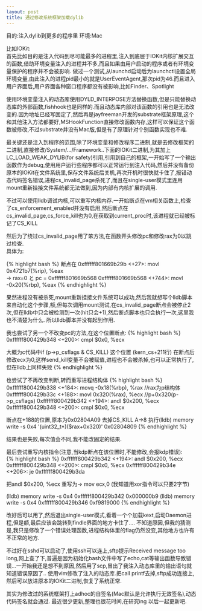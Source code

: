 ```yaml
---
layout: post
title: 通过修改系统框架加载dylib
---
```


目的:注入dylib到更多的程序里 环境:Mac

比如IOKit:  
首先比如目的是注入代码到尽可能最多的进程里,注入到底层于IOKit内核扩展交互的函数,借助环境变量注入的进程并不多,而且如果由用户启动的程序或者有环境变量保护的程序并不会被影响. 做过一个测试,从launchd启动后为launchctl设置全局环境变量,由此注入的进程pid最小的就是UserEventAgent,那次pid为46.而且进入用户界面后,用户界面各种窗口程序都没有被影响,比如Finder、Spotlight  

  
使用环境变量注入的动态库使用DYLD_INTERPOSE方法替换函数,但是只能替换动态库的外部函数,fishhook也是同样的.而且动态库内部对该函数的引用也是无法改变的.因为地址已经写固定了,然后再是jayfreeman开发的substrate框架原理,这个和其他注入方法都要好,MSHookFunction直接修改函数内存,这样可以保证这个函数被修改,不过substrate并没有Mac版,但是有了原理针对个别函数实现也不难.
  

  
最关键还是注入到程序的范围,除了环境变量和修改程序二进制,就是去修改框架的二进制,直接修改/System/…/Framework..下面的IOKit二进制,为其加上LC_LOAD_WEAK_DYLIB(for safety)引用,引用到自己的框架,一开始写了一个输出函数作为debug,使用用户运行些程序都可以正常运行到注入代码,然后并没有备份原本的IOKit在文件系统里,保存文件系统后关机,再次开机时很快就卡住了,报错动态代码签名错误,进程cs_invalid_page杀死了,而且在single-user模式里连用mount重新挂接文件系统都无法做到,因为内部有内核扩展的调用.
  

  
不过可以使用lldb调试内核,可以重写内核内存.一开始断点在vm相关函数上,检查了cs_enforcement_enabled并没有启用,然后断点在cs_invalid_page,cs_force_kill也为0,在获取到current_proc时,该进程就已经被标记了CS_KILL
  

然后为了绕过cs_invalid_page用了笨方法,在函数开头修改pc和修改rax为0以跳过检查.  
具体为:  

{% highlight bash %}
断点在
0xffffff801669b29b <+27>:  movl   0x4721b7(%rip), %eax  
->  rax=0 と pc = 0xffffff801669b568
0xffffff801669b568 <+744>: movl   -0x20(%rbp), %eax
{% endhighlight %}
  
果然进程没有被杀死,mount重新挂接文件系统可以成功,然后我就想写个lldb脚本来自动化这个步骤,额,但每次调用mount测试,在cs_invalid_page断点会被停止2次,但在lldb中只会被检测到一次(hit只会+1),然后断点脚本也只会执行一次,这里我也不清楚为什么. 所以lldb脚本并没有起到作用.  
  
我也尝试了另一个不改变pc的方法,在这个位置断点: 
{% highlight bash %}
0xffffff800429b348 <+200>: cmpl   $0x0, %ecx

大概为c代码中if (p->p_csflags & CS_KILL) 这个位置 (kern_cs+211行)
在断点后修改ecx为0,这样send_kill变量不会被赋值,进程也不会被杀掉,也可以正常执行了,但在lldb上同样失败
{% endhighlight %}

也尝试了不再改变判断,转而重写进程结构体
{% highlight bash %}
0xffffff800429b338 <+184>: movq   -0x18(%rbp), %rax //rax为p结构体
0xffffff800429b33c <+188>: movl   0x320(%rax), %ecx //p+0x320(p->p_csflags)
0xffffff800429b342 <+194>: andl   $0x200, %ecx
0xffffff800429b348 <+200>: cmpl   $0x0, %ecx

断点在+188的位置,原本为0x02804A09 去掉CS_KILL A->8
执行(lldb) memory write -s 0x4 '(uint32_t*)($rax+0x320)' 0x02804809 
{% endhighlight %}

结果也是失败,每次值会不同,我不能改固定的结果.  

最后尝试重写内核指令(注意,当kdp断点在该位置时,不能修改,会报kdp错误):    
{% highlight bash %} 
0xffffff800429b342 <+194>: andl   $0x200, %ecx
0xffffff800429b348 <+200>: cmpl   $0x0, %ecx
0xffffff800429b34e <+206>: je     0xffffff800429b3da

把andl   $0x200, %ecx 重写为-> mov ecx,0 (我知道用xor指令可以只要2字节)

(lldb) memory write -s 0x4 0xffffff800429b342 0x000000b9
(lldb) memory write -s 0x4 0xffffff800429b346 0xf9819000
{% endhighlight %}
  
改好后可以用了,然后退出single-user模式,看着一个个加载kext,启动Daemon进程,但是额,最后应该会跳转到findle界面的地方卡住了.... 不知道原因,但我的猜测是,我只是修改了一个错误处理函数,进程结构体里的flag仍然没变,其他地方也许有不正常的地方.  

不过好在sshd可以启动了,使用ssh可以连上,sftp提示Received message too long,网上查了下,普遍是因为初始化bash文件中写了echo,cat等输出函数导致错误…一开始我还是想不到原因,然后用了scp,冒出了我注入动态库里的输出语句就知道错误原因了.. 使用vim修改了注入的动态库.把call printf去掉,sftp成功连接上,然后可以放进原本的IOKit二进制,恢复了系统正常.

其实为修改过的系统框架打上adhoc的自签名(Mac默认是允许执行无效签名),动态代码签名就会通过.
最近很少更新,整理也很花时间,在研究ing 以后一起更新吧.

